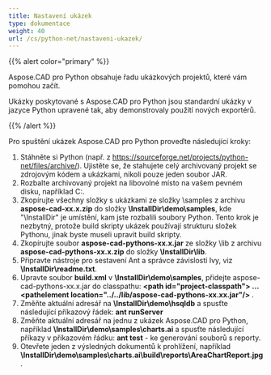 ```yaml
---
title: Nastavení ukázek
type: dokumentace
weight: 40
url: /cs/python-net/nastaveni-ukazek/
---
```


{{% alert color="primary" %}}

Aspose.CAD pro Python obsahuje řadu ukázkových projektů, které vám pomohou začít.

Ukázky poskytované s Aspose.CAD pro Python jsou standardní ukázky v jazyce Python upravené tak, aby demonstrovaly použití nových exportérů.

{{% /alert %}}

Pro spuštění ukázek Aspose.CAD pro Python proveďte následující kroky:

1. Stáhněte si Python (např. z https://sourceforge.net/projects/python-net/files/archive/). Ujistěte se, že stahujete celý archivovaný projekt se zdrojovým kódem a ukázkami, nikoli pouze jeden soubor JAR.
1. Rozbalte archivovaný projekt na libovolné místo na vašem pevném disku, například C:\.
1. Zkopírujte všechny složky s ukázkami ze složky \samples z archivu **aspose-cad-xx.x.zip** do složky **\InstallDir\demo\samples**, kde "\InstallDir" je umístění, kam jste rozbalili soubory Python. Tento krok je nezbytný, protože build skripty ukázek používají strukturu složek Pythonu, jinak byste museli upravit build skripty.
1. Zkopírujte soubor **aspose-cad-pythons-xx.x.jar** ze složky \lib z archivu **aspose-cad-pythons-xx.x.zip** do složky **\InstallDir\lib**.
1. Připravte nástroje pro sestavení Ant a správce závislostí Ivy, viz **\InstallDir\readme.txt**.
1. Upravte soubor **build.xml** v **\InstallDir\demo\samples**, přidejte aspose-cad-pythons-xx.x.jar do classpathu:
   **\<path id="project-classpath"> ... \<pathelement location="../../lib/aspose-cad-pythons-xx.xx.jar"/> </path>**.
1. Změňte aktuální adresář na **\InstallDir\demo\hsqldb** a spusťte následující příkazový řádek:
   **ant runServer**
1. Změňte aktuální adresář na jednu z ukázek Aspose.CAD pro Python, například **\InstallDir\demo\samples\charts.ai** a spusťte následující příkazy v příkazovém řádku:
   **ant test** - ke generování souborů s reporty.
1. Otevřete jeden z výsledných dokumentů k prohlížení, například **\InstallDir\demo\samples\charts.ai\build\reports\AreaChartReport.jpg**.
